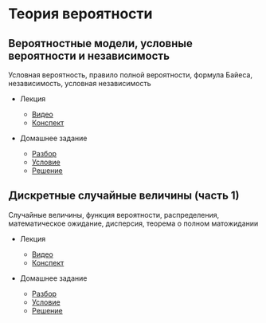 # Теория вероятности

## Вероятностные модели, условные вероятности и независимость

Условная вероятность, правило полной вероятности, формула Байеса, независимость, условная независимость

- Лекция
    - [Видео]()
    - [Конспект](https://github.com/aslastin/theory_of_probability/blob/main/lectures/lec1.pdf)

- Домашнее задание
    - [Разбор]()
    - [Условие]()
    - [Решение]()


## Дискретные случайные величины (часть 1)

Случайные величины, функция вероятности, распределения, математическое ожидание, дисперсия, теорема о полном матожидании

- Лекция
    - [Видео]()
    - [Конспект](https://github.com/aslastin/theory_of_probability/blob/main/lectures/lec2.pdf)

- Домашнее задание
    - [Разбор]()
    - [Условие]()
    - [Решение]()
    
